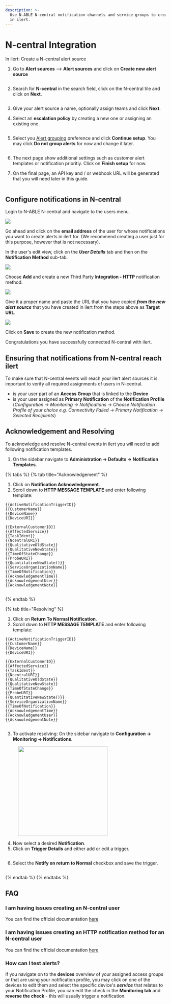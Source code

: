 ```yaml
---
description: >-
  Use N-ABLE N-central notification channels and service groups to create alerts
  in ilert.
---
```


# N-central Integration



In ilert: Create a N-central alert source

1.  Go to **Alert sources** --> **Alert sources** and click on **Create new alert source**

    <figure><img src="../.gitbook/assets/Screenshot 2023-08-28 at 10.21.10.png" alt=""><figcaption></figcaption></figure>
2.  Search for **N-central** in the search field, click on the N-central tile and click on **Next**.&#x20;

    <figure><img src="../.gitbook/assets/Screenshot 2023-08-28 at 10.24.23.png" alt=""><figcaption></figcaption></figure>
3. Give your alert source a name, optionally assign teams and click **Next**.
4.  Select an **escalation policy** by creating a new one or assigning an existing one.

    <figure><img src="../.gitbook/assets/Screenshot 2023-08-28 at 11.37.47.png" alt=""><figcaption></figcaption></figure>
5.  Select you [Alert grouping](../alerting/alert-sources.md#alert-grouping) preference and click **Continue setup**. You may click **Do not group alerts** for now and change it later.&#x20;

    <figure><img src="../.gitbook/assets/Screenshot 2023-08-28 at 11.38.24.png" alt=""><figcaption></figcaption></figure>
6. The next page show additional settings such as customer alert templates or notification prioritiy. Click on **Finish setup** for now.
7.  On the final page, an API key and / or webhook URL will be generated that you will need later in this guide.

    <figure><img src="../.gitbook/assets/Screenshot 2023-08-28 at 11.47.34 (1).png" alt=""><figcaption></figcaption></figure>

## Configure notifications in N-central

Login to N-ABLE N-central and navigate to the users menu.

![](<../.gitbook/assets/image (43).png>)

Go ahead and click on the **email address** of the user for whose notifications you want to create alerts in ilert for. (We recommend creating a user just for this purpose, however that is not necessary).

In the user's edit view, click on the _**User Details**_ tab and then on the **Notification Method** sub-tab.

![](<../.gitbook/assets/image (44).png>)

Choose **Add** and create a new Third Party I**ntegration - HTTP** notification method.

![](<../.gitbook/assets/image (45).png>)

Give it a proper name and paste the URL that you have copied _**from the new alert source**_ that you have created in ilert from the steps above as **Target URL**.

![](<../.gitbook/assets/image (46) (1).png>)

Click on **Save** to create the new notification method.

Congratulations you have successfully connected N-central with ilert.

## Ensuring that notifications from N-central reach ilert

To make sure that N-central events will reach your ilert alert sources it is important to verify all required assignments of users in N-central.

* is your user part of an **Access Group** that is linked to the **Device**
* is your user assigned as **Primary Notification** of the **Notification Profile** (_Configuration -> Monitoring -> Notifications -> Choose Notification Profile of your choice e.g. Connectivity Failed -> Primary Notification -> Selected Recipients_)

## Acknowledgement and Resolving

To acknowledge and resolve N-central events in ilert you will need to add following notification templates.

1. On the sidebar navigate to **Administration -> Defaults -> Notification Templates**.

{% tabs %}
{% tab title="Acknowledgement" %}
1. Click on **Notification Acknowledgement**.
2. Scroll down to **HTTP MESSAGE TEMPLATE** and enter following template:

```
{{ActiveNotificationTriggerID}}
{{CustomerName}}
{{DeviceName}}
{{DeviceURI}}

{{ExternalCustomerID}}
{{AffectedService}}
{{TaskIdent}}
{{NcentralURI}}
{{QualitativeOldState}}
{{QualitativeNewState}}
{{TimeOfStateChange}}
{{ProbeURI}}
{{QuantitativeNewState()}}
{{ServiceOrganizationName}}
{{TimeOfNotification}}
{{AcknowledgementTime}}
{{AcknowledgementUser}}
{{AcknowledgementNote}}
```

<figure><img src="../.gitbook/assets/2 (3).png" alt=""><figcaption></figcaption></figure>
{% endtab %}

{% tab title="Resolving" %}
1. Click on **Return To Normal Notification**.
2. Scroll down to **HTTP MESSAGE TEMPLATE** and enter following template:

```
{{ActiveNotificationTriggerID}}
{{CustomerName}}
{{DeviceName}}
{{DeviceURI}}

{{ExternalCustomerID}}
{{AffectedService}}
{{TaskIdent}}
{{NcentralURI}}
{{QualitativeOldState}}
{{QualitativeNewState}}
{{TimeOfStateChange}}
{{ProbeURI}}
{{QuantitativeNewState()}}
{{ServiceOrganizationName}}
{{TimeOfNotification}}
{{AcknowledgementTime}}
{{AcknowledgementUser}}
{{AcknowledgementNote}}
```

<figure><img src="../.gitbook/assets/3 (3) (1).png" alt=""><figcaption></figcaption></figure>

3. To activate resolving: On the sidebar navigate to **Configuration -> Monitoring -> Notifications**.

<figure><img src="../.gitbook/assets/4 (3).png" alt="" width="281"><figcaption></figcaption></figure>

4. Now select a desired **Notification**.
5. Click on **Trigger Details** and either add or edit a trigger.

<figure><img src="../.gitbook/assets/5 (3).png" alt=""><figcaption></figcaption></figure>

6. Select the **Notify on return to Normal** checkbox and save the trigger.

<figure><img src="../.gitbook/assets/6 (4).png" alt=""><figcaption></figcaption></figure>
{% endtab %}
{% endtabs %}

## FAQ

### I am having issues creating an N-central user

You can find the official documentation [here](https://documentation.n-able.com/N-central/userguide/Content/User\_Management/Role%20Based%20Permissions/role\_based\_permissions\_create\_user.htm)

### I am having issues creating an HTTP notification method for an N-central user

You can find the official documentation [here](https://documentation.n-able.com/N-central/userguide/Content/Further\_Reading/API\_Level\_Integration/API\_Integration\_NotifReg.html)

### How can I test alerts?

If you navigate on to the **devices** overview of your assigned access groups or that are using your notification profile, you may click on one of the devices to edit them and select the specific device's _**service**_ that relates to your Notification Profile, you can edit the check in the **Monitoring tab** and **reverse the check** - this will usually trigger a notification.
